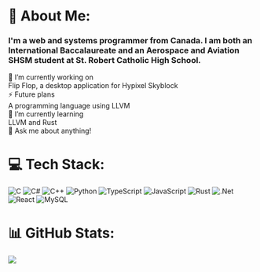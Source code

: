 # 💫 About Me: <br>
### I'm a web and systems programmer from Canada. I am both an International Baccalaureate and an Aerospace and Aviation SHSM student at St. Robert Catholic High School.
🔭 I’m currently working on<br>Flip Flop, a desktop application for Hypixel Skyblock<br>⚡ Future plans<br>A programming language using LLVM<br>🌱 I’m currently learning<br>LLVM and Rust<br>💬 Ask me about anything!


# 💻 Tech Stack:
![C](https://img.shields.io/badge/c-%2300599C.svg?style=for-the-badge&logo=c&logoColor=white) ![C#](https://img.shields.io/badge/c%23-%23239120.svg?style=for-the-badge&logo=csharp&logoColor=white) ![C++](https://img.shields.io/badge/c++-%2300599C.svg?style=for-the-badge&logo=c%2B%2B&logoColor=white) ![Python](https://img.shields.io/badge/python-3670A0?style=for-the-badge&logo=python&logoColor=ffdd54) ![TypeScript](https://img.shields.io/badge/typescript-%23007ACC.svg?style=for-the-badge&logo=typescript&logoColor=white) ![JavaScript](https://img.shields.io/badge/javascript-%23323330.svg?style=for-the-badge&logo=javascript&logoColor=%23F7DF1E) ![Rust](https://img.shields.io/badge/rust-%23000000.svg?style=for-the-badge&logo=rust&logoColor=white) ![.Net](https://img.shields.io/badge/.NET-5C2D91?style=for-the-badge&logo=.net&logoColor=white) ![React](https://img.shields.io/badge/react-%2320232a.svg?style=for-the-badge&logo=react&logoColor=%2361DAFB) ![MySQL](https://img.shields.io/badge/mysql-4479A1.svg?style=for-the-badge&logo=mysql&logoColor=white)
# 📊 GitHub Stats:
<!-- ![](https://github-readme-stats.vercel.app/api?username=Anderson-Lai&theme=dark&hide_border=false&include_all_commits=false&count_private=false)<br/>
![](https://github-readme-streak-stats.herokuapp.com/?user=Anderson-Lai&theme=dark&hide_border=false)<br/> -->
![](https://github-readme-stats.vercel.app/api/top-langs/?username=Anderson-Lai&theme=dark&hide_border=false&include_all_commits=false&count_private=false&layout=compact)

<!-- ---
[![](https://visitcount.itsvg.in/api?id=Anderson-Lai&icon=0&color=0)](https://visitcount.itsvg.in) -->
